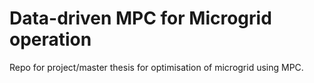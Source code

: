 # Data-driven MPC for Microgrid operation
Repo for project/master thesis for optimisation of microgrid using MPC.
